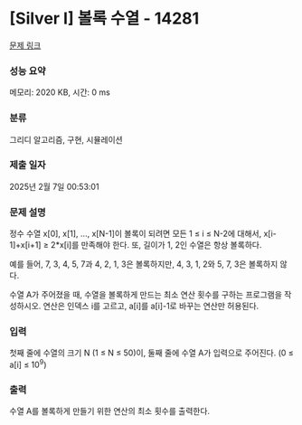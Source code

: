# [Silver I] 볼록 수열 - 14281 

[문제 링크](https://www.acmicpc.net/problem/14281) 

### 성능 요약

메모리: 2020 KB, 시간: 0 ms

### 분류

그리디 알고리즘, 구현, 시뮬레이션

### 제출 일자

2025년 2월 7일 00:53:01

### 문제 설명

<p>정수 수열 x[0], x[1], ..., x[N-1]이 볼록이 되려면 모든 1 ≤ i ≤ N-2에 대해서, x[i-1]+x[i+1] ≥ 2*x[i]를 만족해야 한다. 또, 길이가 1, 2인 수열은 항상 볼록하다.</p>

<p>예를 들어, 7, 3, 4, 5, 7과 4, 2, 1, 3은 볼록하지만, 4, 3, 1, 2와 5, 7, 3은 볼록하지 않다.</p>

<p>수열 A가 주어졌을 때, 수열을 볼록하게 만드는 최소 연산 횟수를 구하는 프로그램을 작성하시오. 연산은 인덱스 i를 고르고, a[i]를 a[i]-1로 바꾸는 연산만 허용된다.</p>

### 입력 

 <p>첫째 줄에 수열의 크기 N (1 ≤ N ≤ 50)이, 둘째 줄에 수열 A가 입력으로 주어진다. (0 ≤ a[i] ≤ 10<sup>9</sup>)</p>

### 출력 

 <p>수열 A를 볼록하게 만들기 위한 연산의 최소 횟수를 출력한다.</p>

